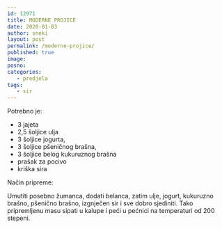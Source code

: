 ```yaml
---
id: 12971
title: MODERNE PROJICE
date: 2020-01-03
author: sneki
layout: post
permalink: /moderne-projice/
published: true
image: 
posno: 
categories:
   - predjela
tags:
   - sir
---
```

Potrebno je:

* 3 jajeta 
* 2,5 šoljice ulja 
* 3 šoljice jogurta, 
* 3 šoljice pšeničnog brašna,
* 3 šoljice belog kukuruznog brašna
* prašak za pocivo
* kriška sira

Način pripreme:

Umutiti posebno žumanca, dodati belanca, zatim ulje, jogurt, kukuruzno brašno, pšenično brašno,
izgnječen sir i sve dobro sjediniti. Tako pripremljenu masu sipati u kalupe i peći u pećnici na temperaturi od 200 stepeni.


  

